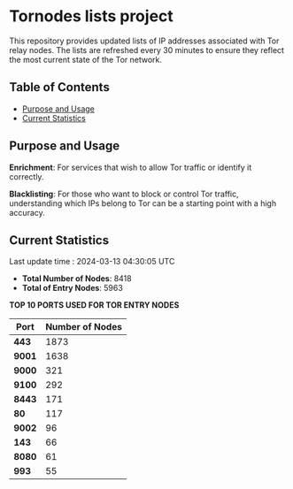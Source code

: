 # Tornodes lists project

This repository provides updated lists of IP addresses associated with Tor relay nodes. The lists are refreshed every 30 minutes to ensure they reflect the most current state of the Tor network.

## Table of Contents

- [Purpose and Usage](#purpose-and-usage)
- [Current Statistics](#current-statistics)


## Purpose and Usage

**Enrichment**: For services that wish to allow Tor traffic or identify it correctly.

**Blacklisting**: For those who want to block or control Tor traffic, understanding which IPs belong to Tor can be a starting point with a high accuracy.

## Current Statistics

Last update time : 2024-03-13 04:30:05 UTC

- **Total Number of Nodes**: 8418
- **Total of Entry Nodes**: 5963

**TOP 10 PORTS USED FOR TOR ENTRY NODES**

| **Port** | **Number of Nodes** |
|------|-----------------|
| **443**   | 1873  |
| **9001**   | 1638  |
| **9000**   | 321  |
| **9100**   | 292  |
| **8443**   | 171  |
| **80**   | 117  |
| **9002**   | 96  |
| **143**   | 66  |
| **8080**   | 61  |
| **993**   | 55  |

